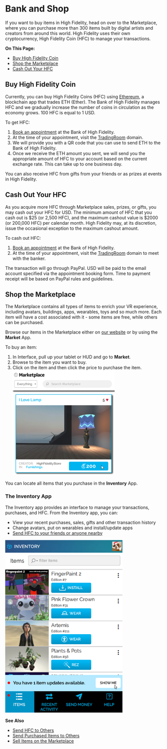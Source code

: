 # Bank and Shop

If you want to buy items in High Fidelity, head on over to the Marketplace, where you can purchase more than 300 items built by digital artists and creators from around this world. High Fidelity uses their own cryptocurrency, High Fidelity Coin (HFC) to manage your transactions. 

**On This Page:**
* [Buy High Fidelity Coin](#buy-high-fidelity-coin)
* [Shop the Marketplace](#shop-the-marketplace)
* [Cash Out Your HFC](#cash-out-your-hfc)

## Buy High Fidelity Coin

Currently, you can buy High Fidelity Coins (HFC) using [Ethereum](https://www.ethereum.org/), a blockchain app that trades ETH (Ether). The Bank of High Fidelity manages HFC and we gradually increase the number of coins in circulation as the economy grows. 100 HFC is equal to 1 USD.

To get HFC: 
1. [Book an appointment](https://meetings.hubspot.com/highfidelity/high-fidelity-bank-appointment) at the Bank of High Fidelity.
2. At the time of your appointment, visit the [TradingRoom](https://hifi.place/TradingRoom) domain.
3. We will provide you with a QR code that you can use to send ETH to the Bank of High Fidelity. 
4. Once we receive the ETH amount you sent, we will send you the appropriate amount of HFC to your account based on the current exchange rate. This can take up to one business day. 

You can also receive HFC from gifts from your friends or as prizes at events in High Fidelity.

## Cash Out Your HFC

As you acquire more HFC through Marketplace sales, prizes, or gifts, you may cash out your HFC for USD. The minimum amount of HFC that you cash out is $25 (or 2,500 HFC), and the maximum cashout value is $2000 (or 200,000 HFC) per calendar month. High Fidelity may, at its discretion, issue the occasional exception to the maximum cashout amount.

To cash out HFC: 
1. [Book an appointment](https://meetings.hubspot.com/highfidelity/high-fidelity-bank-appointment) at the Bank of High Fidelity.
2. At the time of your appointment, visit the [TradingRoom](https://hifi.place/TradingRoom) domain to meet with the banker.

The transaction will go through PayPal. USD will be paid to the email account specified via the appointment booking form. Time to payment receipt will be based on PayPal rules and guidelines.

## Shop the Marketplace

The Marketplace contains all types of items to enrich your VR experience, including avatars, buildings, apps, wearables, toys and so much more. Each item will have a cost associated with it - some items are free, while others can be purchased. 

Browse our items in the Marketplace either on [our website](https://highfidelity.com/marketplace) or by using the **Market** App. 

To buy an item: 
1. In Interface, pull up your tablet or HUD and go to **Market**.
2. Browse to the item you want to buy.
3. Click on the item and then click the price to purchase the item.![](_images/buy-item.png)

You can locate all items that you purchase in the **Inventory** App. 

### The Inventory App

The Inventory app provides an interface to manage your transactions, purchases, and HFC. From the Inventory app, you can: 

* View your recent purchases, sales, gifts and other transaction history
* Change avatars, put on wearables and install/update apps
* [Send HFC to your friends or anyone nearby](socialize.html#send-hfc-to-others)

![](_images/inventory-app.png)

**See Also**
+ [Send HFC to Others](socialize.html#send-hfc-to-others)
+ [Send Purchased Items to Others](socialize.html#send-purchased-items-to-others)
+ [Sell Items on the Marketplace](../sell.html)